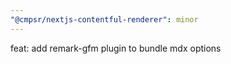 ```yaml
---
"@cmpsr/nextjs-contentful-renderer": minor
---
```


feat: add remark-gfm plugin to bundle mdx options
